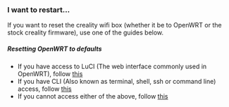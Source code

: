 ### I want to restart...

If you want to reset the creality wifi box (whether it be to OpenWRT or the stock creality firmware), use one of the guides below.

##### Resetting OpenWRT to defaults

- If you have access to LuCI (The web interface commonly used in OpenWRT), follow [this](Docs/OpenWRT-reset-luci.md)
- If you have CLI (Also known as terminal, shell, ssh or command line) access, follow [this](Docs/OpenWRT-reset-cli.md)
- If you cannot access either of the above, follow [this](Docs/OpenWRT-unbrick.md)